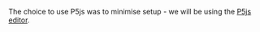 The choice to use P5js was to minimise setup - we will be using the [P5js editor](https://editor.p5js.org/).  
